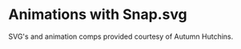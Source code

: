 Animations with Snap.svg
===============

SVG's and animation comps provided courtesy of Autumn Hutchins.
